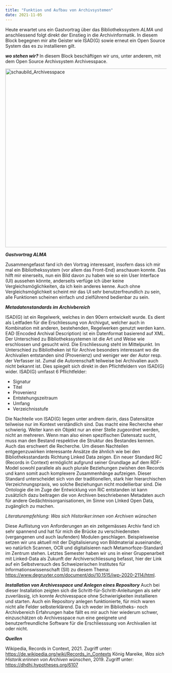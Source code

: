 ```yaml
---
title: "Funktion und Aufbau von Archivsystemen"
date: 2021-11-05
---
```


Heute erwartet uns ein Gastvortrag über das Bibliothekssystem *ALMA* und anschliessend folgt direkt der Einstieg in die Archivinformatik. In diesem Block begegnen mir alte Geister wie ISAD(G) sowie erneut ein Open Source System das es zu installieren gilt.

***wo stehen wir?***
In diesem Block beschäftigen wir uns, unter anderem, mit dem Open Source Archivsystem Archivesspace.

<img width="557" alt="schaubild_Archivesspace" src="https://user-images.githubusercontent.com/74451681/151664414-6bf08f66-4181-4efc-b3c5-f8b11405dff0.png">

***Gastvortrag ALMA***

Zusammengefasst fand ich den Vortrag interessant, insofern dass ich mir mal ein Bibliothekssystem (vor allem das Front-End) anschauen konnte. Das hilft mir einerseits, nun ein Bild davon zu haben wie so ein User Interface (UI) aussehen könnte, anderseits verfüge ich über keine Vergleichsmöglichkeiten, da ich kein anderes kenne. Auch ohne Vergleichsmöglichkeit scheint mir das UI sehr benutzerfreundlich zu sein, alle Funktionen scheinen einfach und zielführend bedienbar zu sein. 

***Metadatenstandards im Archivbereich***

ISAD(G) ist ein Regelwerk, welches in den 90ern entwickelt wurde. Es dient als Leitfaden für die Erschliessung von Archivgut, welcher auch in Kombination mit anderen, bestehenden, Regelwerken genutzt werden kann. EAD (Encoded Archival Description) ist ein Datenformat basierend auf XML.
Der Unterschied zu Bibliothekssystemen ist die Art und Weise wie erschlossen und gesucht wird. Die Erschliessung steht im Mittelpunkt. Im Unterschied zu Bibliotheken ist für Archive besonders interessant wo die Archivalien entstanden sind (Provenienz) und weniger wer der Autor resp. der Verfasser ist. Zumal die Autorenschaft teilweise bei Archivalien auch nicht bekannt ist. Dies spiegelt sich direkt in den Pflichtfeldern von ISAD(G) wider. ISAD(G) umfasst 6 Pflichtfelder:

  - Signatur
  - Titel
  - Provenienz
  - Entstehungszeitraum
  - Umfang
  - Verzeichnisstufe

Die Nachteile von ISAD(G) liegen unter andrem darin, dass Datensätze teilweise nur im Kontext verständlich sind. Das macht eine Recherche eher schwierig. Weiter kann ein Objekt nur an einer Stelle zugeordnet werden, nicht an mehreren. Wenn man also einen spezifischen Datensatz sucht, muss man den Bestand respektive die Struktur des Bestandes kennen. Auch das erschwert die Recherche. Um diesen Nachteilen entgegenzuwirken interessante Ansätze die ähnlich wie bei den Bibliotheksstandards Richtung Linked Data zeigen. Ein neuer Standard RiC (Records in Context) ermöglicht aufgrund seiner Grundlage auf dem RDF-Model sowohl parallele als auch plurale Beziehungen zwishen den Records und kann somit auch komplexere Zusammenhänge aufzeigen. Dieser Standard unterscheidet sich von der  traditionellen, stark hier hierarchischen Verzeichnungspraxis, wo solche Beziehungun nicht modellierbar sind. Die Ontologie die im Zuge der Entwicklung von RiC entstanden ist kann zusätzlich dazu beitragen die von Archiven beschriebenen Metadaten auch für andere Gedächtnisorganisationen, im Sinne von LInked Open Data, zugänglich zu machen.


*Literaturempfehlung: Was sich Historiker:innen von Archiven wünschen*

Diese Auflistung von Anforderungen an ein zeitgemässes Archiv fand ich sehr spannend und hat für mich die Brücke zu verschiedensten (vergangenen und auch laufenden) Modulen geschlagen. Beispielsweise setzen wir uns aktuell mit der Digitalisierung von Bildmaterial auseinander, wo natürlich Scannen, OCR und digitalisieren nach Metamorfoze-Standard im Zentrum stehen. Letztes Semester haben wir uns in einer Gruppenarbeit mit Linked-Data als Zukunft der Archiverschliessung befasst, hier der Link auf ein Selbstversuch des Schweizerischen Institutes für Informationswissenschaft (SII) zu diesem Thema: https://www.degruyter.com/document/doi/10.1515/iwp-2020-2114/html. 

***Installation von Archivesspace und Anlegen eines Repository***
Auch bei dieser Installation zeigten sich die Schritt-für-Schritt-Anleitungen als sehr zuverlässig, ich konnte Archivesspace ohne Schwierigkeiten installieren und starten. Auch ein Repository anlegen funktionierte, für mich waren nicht alle Felder selbsterklärend. Da ich weder im Bibliotheks- noch Archivbereich Erfahrungen habe fällt es mir auch hier wiederum schwer, einzuschätzen ob Archivesspace nun eine geeignete und benutzerfreundliche Software für die Erschliesssung von Archivalien ist oder nicht.

***Quellen***

Wikipedia, Records in Context, 2021. Zugriff unter: https://de.wikipedia.org/wiki/Records_in_Contexts
König Mareike, *Was sich Historik:erinnen von Archiven wünschen*, 2019. Zugriff unter: https://dhdhi.hypotheses.org/6107 






